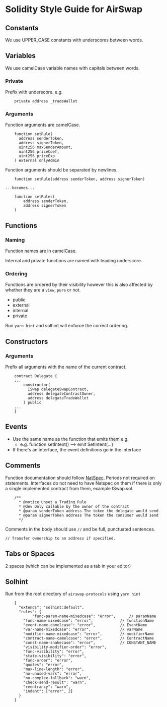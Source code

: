 
# Solidity Style Guide for AirSwap

## Constants

We use UPPER_CASE constants with underscores between words.

## Variables

We use camelCase variable names with capitals between words.

### Private

Prefix with underscore. e.g.
```
    private address _tradeWallet
```
### Arguments

Function arguments are camelCase.
```
    function setRule(
      address senderToken,
      address signerToken,
      uint256 maxSenderAmount,
      uint256 priceCoef,
      uint256 priceExp
    ) external onlyAdmin
```
Function arguments should be separated by newlines.
```
    function setRule(address senderToken, address signerToken)
```    
    ...becomes...
```    
    function setRules(
        address senderToken,
        address signerToken
    )
```
## Functions

### Naming

Function names are in camelCase.

Internal and private functions are named with leading underscore.

### Ordering

Functions are ordered by their visibility however this is also affected by whether they are a `view`, `pure` or not. 

- public
- external
- internal
- private

Run `yarn hint` and solhint will enforce the correct ordering.

## Constructors

### Arguments

Prefix all arguments with the name of the current contract.
```
    contract Delegate {
    ...
        constructor(
          ISwap delegateSwapContract,
          address delegateContractOwner,
          address delegateTradeWallet
        ) public
    ...
    }
```
## Events

- Use the same name as the function that emits them e.g.
    - e.g. function setIntent() —> emit SetIntent(...)
- If there's an interface, the event definitions go in the interface

## Comments

Function documentation should follow [NatSpec](https://solidity.readthedocs.io/en/v0.5.12/natspec-format.html). Periods not required on statements. Interfaces do not need to have Natspec on them if there is only a single implemented contract from them, example ISwap.sol.
```
    /**
      * @notice Unset a Trading Rule
      * @dev Only callable by the owner of the contract
      * @param senderToken address The token the delegate would send
      * @param signerToken address The token the consumer would send
      */
```
Comments in the body should use `//` and be full, punctuated sentences.

    // Transfer ownership to an address if specified.

## Tabs or Spaces

2 spaces (which can be implemented as a tab in your editor)

## Solhint

Run from the root directory of `airswap-protocols` using `yarn hint`
```
    {
      "extends": "solhint:default",
      "rules": {
            "func-param-name-mixedcase": "error",      // paramName
        "func-name-mixedcase": "error",            // functionName
        "event-name-camelcase": "error",           // EventName
        "var-name-mixedcase": "error",             // varName
        "modifier-name-mixedcase": "error",        // modifierName
        "contract-name-camelcase": "error",        // ContractName
        "const-name-snakecase": "error",           // CONSTANT_NAME
        "visibility-modifier-order": "error",
        "func-visibility": "error",
        "state-visibility": "error",
        "func-order": "error",
        "quotes": "error",
        "max-line-length": "error",
        "no-unused-vars": "error",
        "no-complex-fallback": "warn",
        "check-send-result": "warn",
        "reentrancy": "warn",
        "indent": ["error", 2]
      }
    }
```